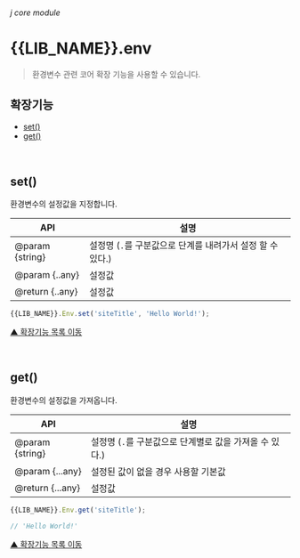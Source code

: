 ###### j core module

# {{LIB_NAME}}.env
> 환경변수 관련 코어 확장 기능을 사용할 수 있습니다.

## 확장기능

- [set()](#set)
- [get()](#get)

<br>

## set()
환경변수의 설정값을 지정합니다.

API | 설명
--- | ---
@param {string} | 설정명 (`.`를 구분값으로 단계를 내려가서 설정 할 수 있다.)
@param {..any} | 설정값
@return {..any} | 설정값

```js
{{LIB_NAME}}.Env.set('siteTitle', 'Hello World!');
```

[▲ 확장기능 목록 이동](#확장기능)

<br>

## get()
환경변수의 설정값을 가져옵니다.

API | 설명
--- | ---
@param {string} | 설정명 (`.`를 구분값으로 단계별로 값을 가져올 수 있다.)
@param {...any} | 설정된 값이 없을 경우 사용할 기본값
@return {...any} | 설정값

```js
{{LIB_NAME}}.Env.get('siteTitle');

// 'Hello World!'
```

[▲ 확장기능 목록 이동](#확장기능)
